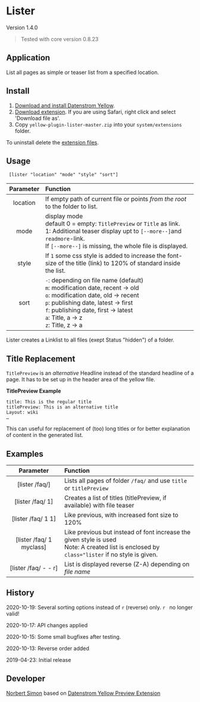 # Lister 

Version 1.4.0

> Tested with core version 0.8.23

## Application

List all pages as simple or teaser list from a specified location.

## Install

1. [Download and install Datenstrom Yellow](https://github.com/datenstrom/yellow/).
2. [Download extension](https://github.com/bsnosi/yellow-extension-lister/archive/master.zip). If you are using Safari, right click and select 'Download file as'.
3. Copy `yellow-plugin-lister-master.zip` into your `system/extensions` folder.

To uninstall delete the [extension files](extension.ini).

## Usage

     [lister "location" "mode" "style" "sort"]
     
| Parameter | Function |
| :---: | :--- |
| location | If empty path of current file or points *from the root* to the folder to list. |
| mode | display mode<br/> default 0 = empty: `TitlePreview` or `Title` as link.<br/>1: Additional teaser display upt to `[--more--]`and `readmore`-link.<br/>If `[--more--]` is missing, the whole file is displayed. |
| style | If `1` some css style is added to increase the font-size of the title (link) to 120% of standard inside the list. |
| sort | `-`: depending on file name (default)<br/>`m`: modification date, recent → old<br/>`o`: modification date, old → recent<br/>`p`: publishing date, latest → first<br/>`f`: publishing date, first → latest<br/>`a`: Title, a → z<br/>`z`: Title, z → a |	   
Lister creates a Linklist to all files (exept Status "hidden") of a folder.

## Title Replacement

`TitlePreview` is an *alternative* Headline instead of the standard headline of a page. It has to be set up in the header area of the yellow file.

**TitlePreview Example**

```
title: This is the regular title
titlePreview: This is an alternative title
Layout: wiki
…
```

This can useful for replacement of (too) long titles or for better explanation of content in the generated list.

## Examples

| Parameter | Function |
| :---: | :--- |
| [lister /faq/] | Lists all pages of folder `/faq/` and use `title` or `titlePreview` |
| [lister /faq/ 1] | Creates a list of titles (titlePreview, if available) with file teaser |
| [lister /faq/ 1 1] | Like previous, with increased font size to 120% | 
| [lister /faq/ 1 myclass] | Like previous but instead of font increase the given style is used<br/>Note: A created list is enclosed by `class="lister` if no style is given. |
| [lister /faq/ - - r] | List is displayed reverse (Z-A) depending on *file name* |


## History

2020-10-19: Several sorting options instead of `r` (reverse) only. `r ` no longer valid!

2020-10-17: API changes applied

2020-10-15: Some small bugfixes after testing.

2020-10-13: Reverse order added

2019-04-23: Initial release

## Developer

[Norbert Simon](https://nosi.de) based on [Datenstrom Yellow Preview Extension](https://github.com/datenstrom/yellow-extensions/tree/master/features/preview)

